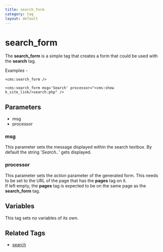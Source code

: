 ```yaml
---
title: search_form
category: tag
layout: default
---
```


# search_form

The **search\_form** is a simple tag that creates a form that could be used with the **search** tag.

Examples -

```
<cms:search_form />
```

```
<cms:search_form msg='Search' processor="<cms:show k_site_link/>search.php" />
```

## Parameters

*   msg
*   processor

### msg

This parameter sets the message displayed within the search textbox. By default the string '_Search.._' gets displayed.

### processor

This parameter sets the _action_ parameter of the generated form. This needs to be set to the URL of the page that has the **pages** tag on it.<br/>
If left empty, the **pages** tag is expected to be on the same page as the **search\_form** tag.

## Variables

This tag sets no variables of its own.

## Related Tags

*   [search](../search.html)
